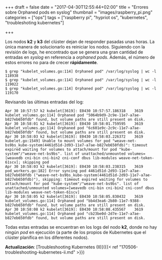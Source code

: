 +++
draft = false
date = "2017-04-30T12:55:44+02:00"
title = "Errores sobre Orphaned pods en syslog"
thumbnail = "images/raspberry_pi.png"
categories = ["ops"]
tags = ["raspberry pi", "hypriot os", "kubernetes", "troubleshoting kubernetes"]

+++

Los nodos **k2** y **k3** del clúster dejan de responder pasadas unas horas. La única manera de solucionarlo es reiniciar los nodos. Siguiendo con la revisión de logs, he encontrado que se genera una gran cantidad de entradas en _syslog_ en referencia a _orphaned pods_. Además, el número de estos errores no para de crecer **rápidamente**.

<!--more-->

```shell
$ grep "kubelet_volumes.go:114] Orphaned pod" /var/log/syslog | wc -l
118938
$ grep "kubelet_volumes.go:114] Orphaned pod" /var/log/syslog | wc -l
119022
$ grep "kubelet_volumes.go:114] Orphaned pod" /var/log/syslog | wc -l
119170
```

Revisando las últimas entradas del log:

```log
Apr 30 10:57:57 k2 kubelet[3619]: E0430 10:57:57.186318    3619 kubelet_volumes.go:114] Orphaned pod "5064b9d9-2c9e-11e7-a7ae-b827eb650fdb" found, but volume paths are still present on disk.
Apr 30 10:58:01 k2 kubelet[3619]: E0430 10:58:01.759595    3619 kubelet_volumes.go:114] Orphaned pod "6c601e9c-2c9c-11e7-a7ae-b827eb650fdb" found, but volume paths are still present on disk.
Apr 30 10:58:03 k2 kubelet[3619]: E0430 10:58:03.226372    3619 kubelet.go:1549] Unable to mount volumes for pod "weave-net-bs9bs_kube-system(4461d51d-2d93-11e7-a7ae-b827eb650fdb)": timeout expired waiting for volumes to attach/mount for pod "kube-system"/"weave-net-bs9bs". list of unattached/unmounted volumes=[weavedb cni-bin cni-bin2 cni-conf dbus lib-modules weave-net-token-61scv]; skipping pod
Apr 30 10:58:03 k2 kubelet[3619]: E0430 10:58:03.238315    3619 pod_workers.go:182] Error syncing pod 4461d51d-2d93-11e7-a7ae-b827eb650fdb ("weave-net-bs9bs_kube-system(4461d51d-2d93-11e7-a7ae-b827eb650fdb)"), skipping: timeout expired waiting for volumes to attach/mount for pod "kube-system"/"weave-net-bs9bs". list of unattached/unmounted volumes=[weavedb cni-bin cni-bin2 cni-conf dbus lib-modules weave-net-token-61scv]
Apr 30 10:58:05 k2 kubelet[3619]: E0430 10:58:05.830432    3619 kubelet_volumes.go:114] Orphaned pod "bb4d3ea6-2b80-11e7-9388-b827eb650fdb" found, but volume paths are still present on disk.
Apr 30 10:58:08 k2 kubelet[3619]: E0430 10:58:08.435567    3619 kubelet_volumes.go:114] Orphaned pod "cb23be0d-2d7e-11e7-a7ae-b827eb650fdb" found, but volume paths are still present on disk.
```

Todas estas entradas se encuentran en los logs del nodo **k2**, donde no hay ningún _pod_ en ejecución (a parte de los propios de  Kubernetes que el clúster planifica en los diferentes nodos).

**Actualización**: [Troubleshooting Kubernetes (II)]({{< ref "170506-troubleshooting-kubernetes-ii.md" >}})

